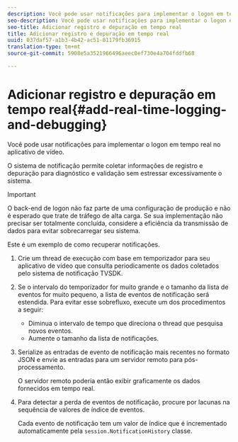 ```yaml
---
description: Você pode usar notificações para implementar o logon em tempo real no aplicativo de vídeo.
seo-description: Você pode usar notificações para implementar o logon em tempo real no aplicativo de vídeo.
seo-title: Adicionar registro e depuração em tempo real
title: Adicionar registro e depuração em tempo real
uuid: 037daf57-a1b3-4b42-ac51-81179fb36915
translation-type: tm+mt
source-git-commit: 5908e5a3521966496aeec0ef730e4a704fddfb68

---
```



# Adicionar registro e depuração em tempo real{#add-real-time-logging-and-debugging}

Você pode usar notificações para implementar o logon em tempo real no aplicativo de vídeo.

O sistema de notificação permite coletar informações de registro e depuração para diagnóstico e validação sem estressar excessivamente o sistema.

>[!IMPORTANT]
>
>O back-end de logon não faz parte de uma configuração de produção e não é esperado que trate de tráfego de alta carga. Se sua implementação não precisar ser totalmente concluída, considere a eficiência da transmissão de dados para evitar sobrecarregar seu sistema.

Este é um exemplo de como recuperar notificações.

1. Crie um thread de execução com base em temporizador para seu aplicativo de vídeo que consulta periodicamente os dados coletados pelo sistema de notificação TVSDK.

1. Se o intervalo do temporizador for muito grande e o tamanho da lista de eventos for muito pequeno, a lista de eventos de notificação será estendida. Para evitar esse sobrefluxo, execute um dos procedimentos a seguir:

   * Diminua o intervalo de tempo que direciona o thread que pesquisa novos eventos.
   * Aumente o tamanho da lista de notificações.

1. Serialize as entradas de evento de notificação mais recentes no formato JSON e envie as entradas para um servidor remoto para pós-processamento.

   O servidor remoto poderia então exibir graficamente os dados fornecidos em tempo real.
1. Para detectar a perda de eventos de notificação, procure por lacunas na sequência de valores de índice de eventos.

   Cada evento de notificação tem um valor de índice que é incrementado automaticamente pela `session.NotificationHistory` classe.
